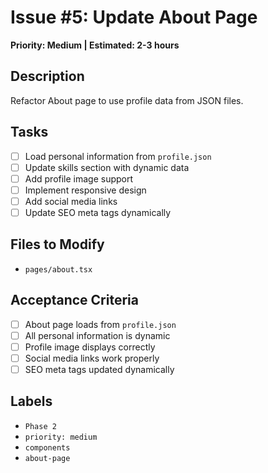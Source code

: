 # Issue #5: Update About Page

**Priority: Medium | Estimated: 2-3 hours**

## Description
Refactor About page to use profile data from JSON files.

## Tasks
- [ ] Load personal information from `profile.json`
- [ ] Update skills section with dynamic data
- [ ] Add profile image support
- [ ] Implement responsive design
- [ ] Add social media links
- [ ] Update SEO meta tags dynamically

## Files to Modify
- `pages/about.tsx`

## Acceptance Criteria
- [ ] About page loads from `profile.json`
- [ ] All personal information is dynamic
- [ ] Profile image displays correctly
- [ ] Social media links work properly
- [ ] SEO meta tags updated dynamically

## Labels
- `Phase 2`
- `priority: medium`
- `components`
- `about-page` 